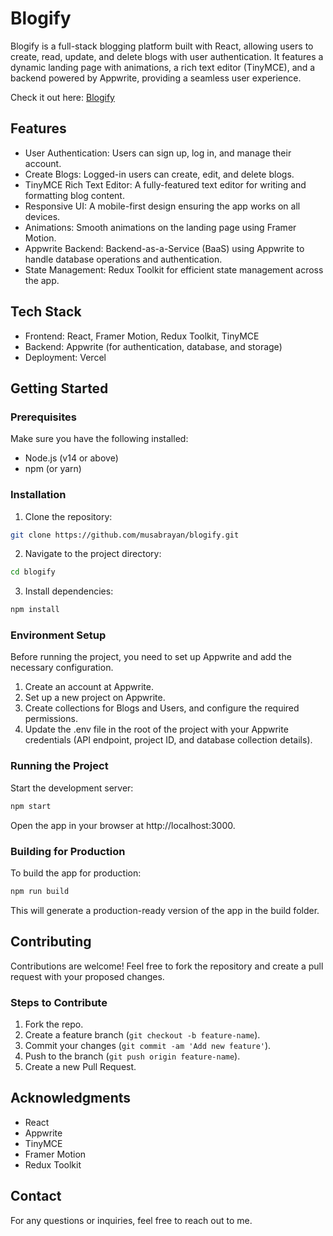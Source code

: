 # Blogify

Blogify is a full-stack blogging platform built with React, allowing users to create, read, update, and delete blogs with user authentication. It features a dynamic landing page with animations, a rich text editor (TinyMCE), and a backend powered by Appwrite, providing a seamless user experience.

Check it out here: [Blogify](https://blogify-woad-one.vercel.app/)

## Features

- User Authentication: Users can sign up, log in, and manage their account.
- Create Blogs: Logged-in users can create, edit, and delete blogs.
- TinyMCE Rich Text Editor: A fully-featured text editor for writing and formatting blog content.
- Responsive UI: A mobile-first design ensuring the app works on all devices.
- Animations: Smooth animations on the landing page using Framer Motion.
- Appwrite Backend: Backend-as-a-Service (BaaS) using Appwrite to handle database operations and authentication.
- State Management: Redux Toolkit for efficient state management across the app.

## Tech Stack

- Frontend: React, Framer Motion, Redux Toolkit, TinyMCE
- Backend: Appwrite (for authentication, database, and storage)
- Deployment: Vercel

## Getting Started

### Prerequisites

Make sure you have the following installed:
- Node.js (v14 or above)
- npm (or yarn)

### Installation

1. Clone the repository:
```bash
git clone https://github.com/musabrayan/blogify.git
```

2. Navigate to the project directory:
```bash
cd blogify
```

3. Install dependencies:
```bash
npm install
```

### Environment Setup

Before running the project, you need to set up Appwrite and add the necessary configuration.

1. Create an account at Appwrite.
2. Set up a new project on Appwrite.
3. Create collections for Blogs and Users, and configure the required permissions.
4. Update the .env file in the root of the project with your Appwrite credentials (API endpoint, project ID, and database collection details).

### Running the Project

Start the development server:
```bash
npm start
```

Open the app in your browser at http://localhost:3000.

### Building for Production

To build the app for production:
```bash
npm run build
```

This will generate a production-ready version of the app in the build folder.

## Contributing

Contributions are welcome! Feel free to fork the repository and create a pull request with your proposed changes.

### Steps to Contribute

1. Fork the repo.
2. Create a feature branch (`git checkout -b feature-name`).
3. Commit your changes (`git commit -am 'Add new feature'`).
4. Push to the branch (`git push origin feature-name`).
5. Create a new Pull Request.

## Acknowledgments

- React
- Appwrite
- TinyMCE
- Framer Motion
- Redux Toolkit

## Contact

For any questions or inquiries, feel free to reach out to me.
